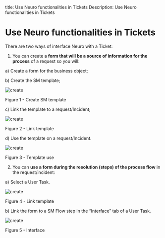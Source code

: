 title: Use Neuro functionalities in Tickets
Description: Use Neuro functionalities in Tickets

# Use Neuro functionalities in Tickets

There are two ways of interface Neuro with a Ticket:

1.  You can create a **form that will be a source of information for the
    process** of a request so you will:

   a)  Create a form for the business object;

   b)  Create the SM template;
    
   ![create](images/neuro-sm-1.jpg)

   Figure 1 - Create SM template
    
   c)  Link the template to a request/Incident;
    
   ![create](images/neuro-sm-2.jpg)

   Figure 2 - Link template
    
   d)  Use the template on a request/Incident.
    
   ![create](images/neuro-sm-3.jpg)

   Figure 3 - Template use
    

2.  You can **use a form during the resolution (steps) of the process flow** in
    the request/incident:

   a)  Select a User Task.
    
   ![create](images/neuro-sm-4.png)

   Figure 4 - Link template
    

   b)  Link the form to a SM Flow step in the “Interface” tab of a User Task.
    
   ![create](images/neuro-sm-5.png)

   Figure 5 - Interface
    

<!-- !!! tip "About"

    <b>Product/Version:</b> CITSmart | 9.00 &nbsp;&nbsp;
    <b>Updated:</b>03/12/2021 – Anna Martins

